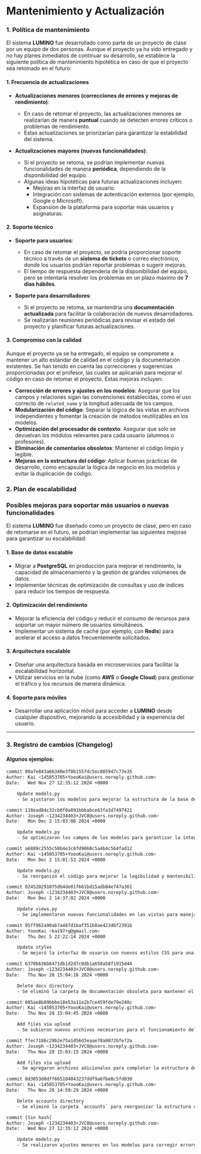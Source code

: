 # Mantenimiento y Actualización

### 1. **Política de mantenimiento**

El sistema **LUMINO** fue desarrollado como parte de un proyecto de clase por un equipo de dos personas. Aunque el proyecto ya ha sido entregado y no hay planes inmediatos de continuar su desarrollo, se establece la siguiente política de mantenimiento hipotética en caso de que el proyecto sea retomado en el futuro:

#### **1. Frecuencia de actualizaciones**

- **Actualizaciones menores (correcciones de errores y mejoras de rendimiento)**:

  - En caso de retomar el proyecto, las actualizaciones menores se realizarían de manera **puntual** cuando se detecten errores críticos o problemas de rendimiento.
  - Estas actualizaciones se priorizarían para garantizar la estabilidad del sistema.

- **Actualizaciones mayores (nuevas funcionalidades)**:
  - Si el proyecto se retoma, se podrían implementar nuevas funcionalidades de manera **periódica**, dependiendo de la disponibilidad del equipo.
  - Algunas ideas hipotéticas para futuras actualizaciones incluyen:
    - Mejoras en la interfaz de usuario.
    - Integración con sistemas de autenticación externos (por ejemplo, Google o Microsoft).
    - Expansión de la plataforma para soportar más usuarios y asignaturas.

#### **2. Soporte técnico**

- **Soporte para usuarios**:

  - En caso de retomar el proyecto, se podría proporcionar soporte técnico a través de un **sistema de tickets** o correo electrónico, donde los usuarios podrían reportar problemas o sugerir mejoras.
  - El tiempo de respuesta dependería de la disponibilidad del equipo, pero se intentaría resolver los problemas en un plazo máximo de **7 días hábiles**.

- **Soporte para desarrolladores**:
  - Si el proyecto se retoma, se mantendría una **documentación actualizada** para facilitar la colaboración de nuevos desarrolladores.
  - Se realizarían reuniones periódicas para revisar el estado del proyecto y planificar futuras actualizaciones.

#### **3. Compromiso con la calidad**

Aunque el proyecto ya se ha entregado, el equipo se compromete a mantener un alto estándar de calidad en el código y la documentación existentes. Se han tenido en cuenta las correcciones y sugerencias proporcionadas por el profesor, las cuales se aplicarían para mejorar el código en caso de retomar el proyecto. Estas mejoras incluyen:

- **Corrección de errores y ajustes en los modelos**: Asegurar que los campos y relaciones sigan las convenciones establecidas, como el uso correcto de `related_name` y la longitud adecuada de los campos.
- **Modularización del código**: Separar la lógica de las vistas en archivos independientes y fomentar la creación de métodos reutilizables en los modelos.
- **Optimización del procesador de contexto**: Asegurar que solo se devuelvan los módulos relevantes para cada usuario (alumnos o profesores).
- **Eliminación de comentarios obsoletos**: Mantener el código limpio y legible.
- **Mejoras en la estructura del código**: Aplicar buenas prácticas de desarrollo, como encapsular la lógica de negocio en los modelos y evitar la duplicación de código.

### 2. **Plan de escalabilidad**

### **Posibles mejoras para soportar más usuarios o nuevas funcionalidades**

El sistema **LUMINO** fue diseñado como un proyecto de clase, pero en caso de retomarse en el futuro, se podrían implementar las siguientes mejoras para garantizar su escalabilidad:

#### **1. Base de datos escalable**

- Migrar a **PostgreSQL** en producción para mejorar el rendimiento, la capacidad de almacenamiento y la gestión de grandes volúmenes de datos.
- Implementar técnicas de optimización de consultas y uso de índices para reducir los tiempos de respuesta.

#### **2. Optimización del rendimiento**

- Mejorar la eficiencia del código y reducir el consumo de recursos para soportar un mayor número de usuarios simultáneos.
- Implementar un sistema de caché (por ejemplo, con **Redis**) para acelerar el acceso a datos frecuentemente solicitados.

#### **3. Arquitectura escalable**

- Diseñar una arquitectura basada en microservicios para facilitar la escalabilidad horizontal.
- Utilizar servicios en la nube (como **AWS** o **Google Cloud**) para gestionar el tráfico y los recursos de manera dinámica.

#### **4. Soporte para móviles**

- Desarrollar una aplicación móvil para acceder a **LUMINO** desde cualquier dispositivo, mejorando la accesibilidad y la experiencia del usuario.

---

### 3. Registro de cambios (Changelog)

#### Algunos ejemplos:

```bash
commit 00a7e843a66340e3f0b1557dc5ec885947c73e35
Author: Kai <145053705+YoooKai@users.noreply.github.com>
Date:   Wed Nov 27 12:35:12 2024 +0000

    Update models.py
    - Se ajustaron los modelos para mejorar la estructura de la base de datos y añadir validaciones adicionales.

commit 118ead84c32cb0f0a891bbbabce63fa3d7497421
Author: Joseph <1234234403+JVC0@users.noreply.github.com>
Date:   Mon Dec 2 15:03:06 2024 +0000

    Update models.py
    - Se optimizaron los campos de los modelos para garantizar la integridad de los datos y mejorar la eficiencia.

commit a6889c2555c58b4e3c6fd9060c5a4b4c564fad12
Author: Kai <145053705+YoooKai@users.noreply.github.com>
Date:   Mon Dec 2 15:01:53 2024 +0000

    Update models.py
    - Se reorganizó el código para mejorar la legibilidad y mantenibilidad del archivo.

commit 024520291075db4de01f661bd15adb84e747a361
Author: Joseph <1234234403+JVC0@users.noreply.github.com>
Date:   Mon Dec 2 14:37:02 2024 +0000

    Update views.py
    - Se implementaron nuevas funcionalidades en las vistas para manejar mejor las solicitudes HTTP y mejorar la experiencia del usuario.

commit 95ff962a90ab7a487d1baf351b8ae42346f2391b
Author: YoooKai <kai97rg@gmail.com>
Date:   Thu Dec 5 22:22:14 2024 +0000

    Update styles
    - Se mejoró la interfaz de usuario con nuevos estilos CSS para una experiencia más moderna y responsive.

commit 6370b636b6471db1d2d7c0db1a650a58f1915d44
Author: Joseph <1234234403+JVC0@users.noreply.github.com>
Date:   Thu Nov 28 15:04:16 2024 +0000

    Delete docs directory
    - Se eliminó la carpeta de documentación obsoleta para mantener el repositorio limpio y organizado.

commit 085ae8b89bbbe18e53a11e2b7ce459fde79e240c
Author: Kai <145053705+YoooKai@users.noreply.github.com>
Date:   Thu Nov 28 15:04:45 2024 +0000

    Add files via upload
    - Se subieron nuevos archivos necesarios para el funcionamiento del proyecto.

commit ffec7186c29b2e75a1d56d3eaae78a9872bfe72a
Author: Joseph <1234234403+JVC0@users.noreply.github.com>
Date:   Thu Nov 28 15:03:15 2024 +0000

    Add files via upload
    - Se agregaron archivos adicionales para completar la estructura del proyecto.

commit 8d3053d0dff665104043237ddf9a6fbe8c5fd030
Author: Kai <145053705+YoooKai@users.noreply.github.com>
Date:   Thu Nov 28 14:59:29 2024 +0000

    Delete accounts directory
    - Se eliminó la carpeta `accounts` para reorganizar la estructura del proyecto y eliminar código redundante.

commit [Sin hash]
Author: Joseph <1234234403+JVC0@users.noreply.github.com>
Date:   Wed Nov 27 12:35:12 2024 +0000

    Update models.py
    - Se realizaron ajustes menores en los modelos para corregir errores y mejorar la eficiencia.
```

